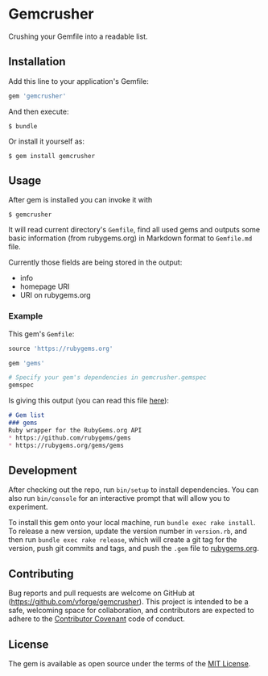 # Gemcrusher

Crushing your Gemfile into a readable list.

## Installation

Add this line to your application's Gemfile:

```ruby
gem 'gemcrusher'
```

And then execute:

    $ bundle

Or install it yourself as:

    $ gem install gemcrusher

## Usage

After gem is installed you can invoke it with

    $ gemcrusher

It will read current directory's `Gemfile`, find all used gems and outputs some basic information (from rubygems.org) in Markdown format to `Gemfile.md` file.

Currently those fields are being stored in the output:
* info
* homepage URI
* URI on rubygems.org

### Example

This gem's `Gemfile`:

```ruby
source 'https://rubygems.org'

gem 'gems'

# Specify your gem's dependencies in gemcrusher.gemspec
gemspec
```

Is giving this output (you can read this file [here](Gemfile.md)):

```markdown
# Gem list
### gems
Ruby wrapper for the RubyGems.org API
* https://github.com/rubygems/gems
* https://rubygems.org/gems/gems
```

## Development

After checking out the repo, run `bin/setup` to install dependencies. You can also run `bin/console` for an interactive prompt that will allow you to experiment.

To install this gem onto your local machine, run `bundle exec rake install`. To release a new version, update the version number in `version.rb`, and then run `bundle exec rake release`, which will create a git tag for the version, push git commits and tags, and push the `.gem` file to [rubygems.org](https://rubygems.org).

## Contributing

Bug reports and pull requests are welcome on GitHub at (https://github.com/vforge/gemcrusher). This project is intended to be a safe, welcoming space for collaboration, and contributors are expected to adhere to the [Contributor Covenant](http://contributor-covenant.org) code of conduct.


## License

The gem is available as open source under the terms of the [MIT License](http://opensource.org/licenses/MIT).

